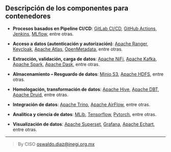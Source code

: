 ## Descripción de los componentes para contenedores

- **Procesos basados en Pipeline CI/CD**: [GitLab CI/CD](https://docs.gitlab.com/ee/ci/), [GitHub Actions](https://docs.github.com/es/actions), [Jenkins](https://www.jenkins.io/), [MLflow](https://mlflow.org/docs/latest/index.html), entre otras.

- **Acceso a datos (autenticación y autorización)**: [Apache Ranger](https://ranger.apache.org/), [Keycloak](https://www.keycloak.org/), [Apache Atlas](https://atlas.apache.org/#/), [OpenMetadata](https://open-metadata.org/), entre otras.

- **Extracción, validación, carga de datos**: [Apache NiFi](https://nifi.apache.org/), [Apache Kafka](https://kafka.apache.org/), [Apache Spark](https://spark.apache.org/), [Apache Dask](https://docs.dask.org/en/stable/), entre otras.

- **Almacenamiento – Resguardo de datos**: [Minio S3](https://min.io/), [Apache HDFS](https://hadoop.apache.org/), entre otras. 

- **Homologación, transformación de datos**: [Apache Hive](https://hive.apache.org/), [Apache DBT](https://docs.getdbt.com/), [Apache Druid](https://druid.apache.org/), entre otras.

- **Integración de datos**: [Apache Trino](https://trino.io/), [Apache AirFlow](https://airflow.apache.org/), entre otras.

- **Analítica y ciencia de datos**: [MLib](https://spark.apache.org/mllib/), [Tensorflow](https://www.tensorflow.org/?hl=es-419), [Pytorch](https://pytorch.org/), entre otras. 

- **Visualización de datos**: [Apache Superset](https://superset.apache.org/docs/intro), [Grafana](https://grafana.com/), [Apache Echart](https://echarts.apache.org/en/index.html), entre otras.

________________________________________
> By CISO oswaldo.diaz@inegi.org.mx 
